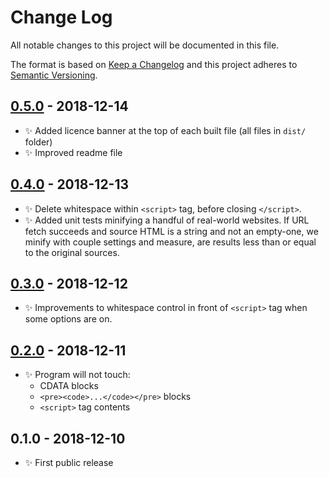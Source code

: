 # Change Log

All notable changes to this project will be documented in this file.

The format is based on [Keep a Changelog](http://keepachangelog.com/)
and this project adheres to [Semantic Versioning](http://semver.org/).

## [0.5.0] - 2018-12-14

- ✨ Added licence banner at the top of each built file (all files in `dist/` folder)
- ✨ Improved readme file

## [0.4.0] - 2018-12-13

- ✨ Delete whitespace within `<script>` tag, before closing `</script>`.
- ✨ Added unit tests minifying a handful of real-world websites. If URL fetch succeeds and source HTML is a string and not an empty-one, we minify with couple settings and measure, are results less than or equal to the original sources.

## [0.3.0] - 2018-12-12

- ✨ Improvements to whitespace control in front of `<script>` tag when some options are on.

## [0.2.0] - 2018-12-11

- ✨ Program will not touch:
  * CDATA blocks
  * `<pre><code>...</code></pre>` blocks
  * `<script>` tag contents

## 0.1.0 - 2018-12-10

- ✨ First public release

[0.5.0]: https://bitbucket.org/codsen/html-crush/branches/compare/v0.5.0%0Dv0.4.0#diff
[0.4.0]: https://bitbucket.org/codsen/html-crush/branches/compare/v0.4.0%0Dv0.3.0#diff
[0.3.0]: https://bitbucket.org/codsen/html-crush/branches/compare/v0.3.0%0Dv0.2.1#diff
[0.2.0]: https://bitbucket.org/codsen/html-crush/branches/compare/v0.2.0%0Dv0.1.3#diff
